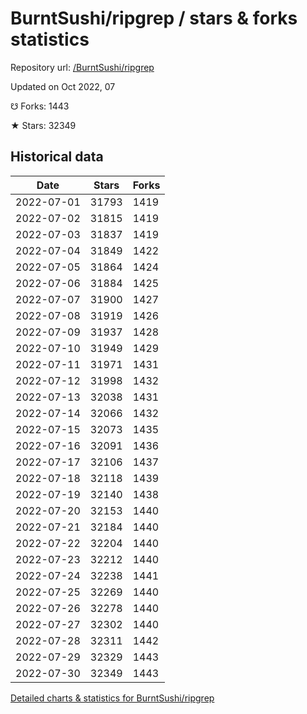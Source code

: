 # BurntSushi/ripgrep / stars & forks statistics

Repository url: [/BurntSushi/ripgrep](https://github.com/BurntSushi/ripgrep)

Updated on Oct 2022, 07

☋ Forks: 1443

★ Stars: 32349

## Historical data
| Date | Stars | Forks |
|------|-------|-------|
| 2022-07-01 | 31793 | 1419 | 
| 2022-07-02 | 31815 | 1419 | 
| 2022-07-03 | 31837 | 1419 | 
| 2022-07-04 | 31849 | 1422 | 
| 2022-07-05 | 31864 | 1424 | 
| 2022-07-06 | 31884 | 1425 | 
| 2022-07-07 | 31900 | 1427 | 
| 2022-07-08 | 31919 | 1426 | 
| 2022-07-09 | 31937 | 1428 | 
| 2022-07-10 | 31949 | 1429 | 
| 2022-07-11 | 31971 | 1431 | 
| 2022-07-12 | 31998 | 1432 | 
| 2022-07-13 | 32038 | 1431 | 
| 2022-07-14 | 32066 | 1432 | 
| 2022-07-15 | 32073 | 1435 | 
| 2022-07-16 | 32091 | 1436 | 
| 2022-07-17 | 32106 | 1437 | 
| 2022-07-18 | 32118 | 1439 | 
| 2022-07-19 | 32140 | 1438 | 
| 2022-07-20 | 32153 | 1440 | 
| 2022-07-21 | 32184 | 1440 | 
| 2022-07-22 | 32204 | 1440 | 
| 2022-07-23 | 32212 | 1440 | 
| 2022-07-24 | 32238 | 1441 | 
| 2022-07-25 | 32269 | 1440 | 
| 2022-07-26 | 32278 | 1440 | 
| 2022-07-27 | 32302 | 1440 | 
| 2022-07-28 | 32311 | 1442 | 
| 2022-07-29 | 32329 | 1443 | 
| 2022-07-30 | 32349 | 1443 | 


[Detailed charts & statistics for BurntSushi/ripgrep](https://reviewgithub.com/rep/BurntSushi/ripgrep)

